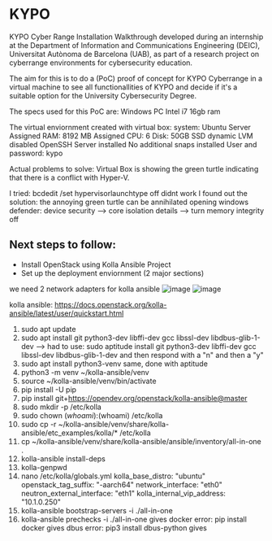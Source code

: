# KYPO
KYPO Cyber Range Installation Walkthrough developed during an internship at the Department of Information and Communications Engineering (DEIC), Universitat Autònoma de Barcelona (UAB), as part of a research project on cyberrange environments for cybersecurity education.

The aim for this is to do a (PoC) proof of concept for KYPO Cyberrange in a virtual machine to see all functionallities of KYPO and decide if it's a suitable option for the University Cybersecurity Degree.

The specs used for this PoC are:
Windows PC
Intel i7
16gb ram

The virtual enviornment created with virtual box:
system: Ubuntu Server
Assigned RAM: 8192 MB
Assigned CPU: 6
Disk: 50GB SSD dynamic
LVM disabled
OpenSSH Server installed
No additional snaps installed
User and password: kypo


Actual problems to solve:
Virtual Box is showing the green turtle indicating that there is a conflict with Hyper-V.

I tried: bcdedit /set hypervisorlaunchtype off
didnt work
I found out the solution: the annoying green turtle can be annihilated opening windows defender: device security --> core isolation details --> turn memory integrity off



## Next steps to follow:
- Install OpenStack using Kolla Ansible Project
- Set up the deployment enviornment (2 major sections)

we need 2 network adapters for kolla ansible
![image](https://github.com/user-attachments/assets/bacc3110-f485-44ab-861e-060f44fcd7f6)
![image](https://github.com/user-attachments/assets/2cf1c853-5349-4282-8983-bdfc8407ef4e)

kolla ansible:
https://docs.openstack.org/kolla-ansible/latest/user/quickstart.html
1. sudo apt update
2. sudo apt install git python3-dev libffi-dev gcc libssl-dev libdbus-glib-1-dev --> had to use: sudo aptitude install git python3-dev libffi-dev gcc libssl-dev libdbus-glib-1-dev and then respond with a "n" and then a "y"
3. sudo apt install python3-venv same, done with aptitude
4. python3 -m venv ~/kolla-ansible/venv
5. source ~/kolla-ansible/venv/bin/activate
6. pip install -U pip
7. pip install git+https://opendev.org/openstack/kolla-ansible@master
8. sudo mkdir -p /etc/kolla
9. sudo chown $(whoami):$(whoami) /etc/kolla
10. sudo cp -r ~/kolla-ansible/venv/share/kolla-ansible/etc_examples/kolla/* /etc/kolla
11. cp ~/kolla-ansible/venv/share/kolla-ansible/ansible/inventory/all-in-one .
12. kolla-ansible install-deps
13. kolla-genpwd
14. nano /etc/kolla/globals.yml
    kolla_base_distro: "ubuntu"
    openstack_tag_suffix: "-aarch64"
    network_interface: "eth0"
    neutron_external_interface: "eth1"
    kolla_internal_vip_address: "10.1.0.250"
15. kolla-ansible bootstrap-servers -i ./all-in-one
16. kolla-ansible prechecks -i ./all-in-one
gives docker error:
pip install docker
gives dbus error:
pip3 install dbus-python
gives 











